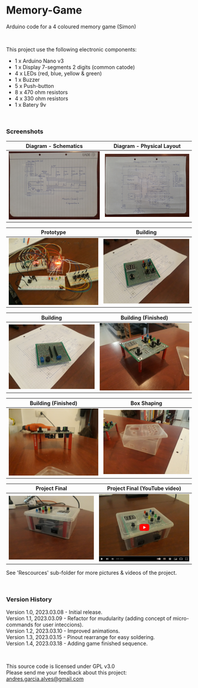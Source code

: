 # Memory-Game

Arduino code for a 4 coloured memory game (Simon) 

&nbsp;

This project use the following electronic components:
- 1 x Arduino Nano v3
- 1 x Display 7-segments 2 digits (common catode)
- 4 x LEDs (red, blue, yellow & green)
- 1 x Buzzer
- 5 x Push-button
- 8 x 470 ohm resistors
- 4 x 330 ohm resistors
- 1 x Batery 9v

&nbsp;

### Screenshots

| Diagram - Schematics                           | Diagram - Physical Layout                      |
|------------------------------------------------|------------------------------------------------|
| ![](Resources/01-diagram-schematics.jpg)       | ![](Resources/02-diagram-physical-layout.jpg)  |

| Prototype                                      | Building                                       |
|------------------------------------------------|------------------------------------------------|
| ![](Resources/04-prototype.jpg)                | ![](Resources/06-building.jpg)                 |

| Building                                       | Building (Finished)                            |
|------------------------------------------------|------------------------------------------------|
| ![](Resources/07-building.jpg)                 | ![](Resources/08-building-finished.jpg)        |

| Building (Finished)                            | Box Shaping                                    |
|------------------------------------------------|------------------------------------------------|
| ![](Resources/09-building-finished.jpg)        | ![](Resources/11-box-shaping.jpg)              |

| Project Final                                  | Project Final (YouTube video)                  |
|------------------------------------------------|------------------------------------------------|
| ![](Resources/13-project-final.jpg)            | [![](Resources/14-project-final.jpg)](https://youtu.be/qu201MSCXys) |

See 'Rescources' sub-folder for more pictures & videos of the project.

&nbsp;

### Version History

Version 1.0, 2023.03.08 - Initial release.  
Version 1.1, 2023.03.09 - Refactor for mudularity (adding concept of micro-commands for user inteccions).  
Version 1.2, 2023.03.10 - Improved animations.  
Version 1.3, 2023.03.15 - Pinout rearrange for easy soldering.  
Version 1.4, 2023.03.18 - Adding game finished sequence.

&nbsp;

This source code is licensed under GPL v3.0  
Please send me your feedback about this project: andres.garcia.alves@gmail.com
